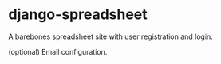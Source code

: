 django-spreadsheet
==================

A barebones spreadsheet site with user registration and login.

(optional) Email configuration.
